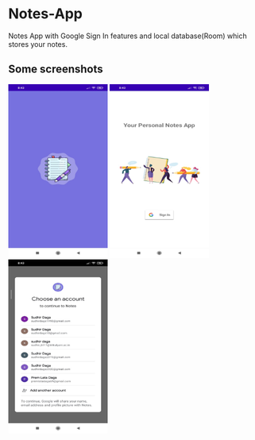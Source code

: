 # Notes-App

Notes App with Google Sign In features and local database(Room) which stores your notes.

## Some screenshots

<img src="Screenshots/1.jpeg" width="200" height="350"/>    <img src="Screenshots/2.jpeg" width="200" height="350"/>    <img src="Screenshots/3.jpeg" width="200" height="350"/>
